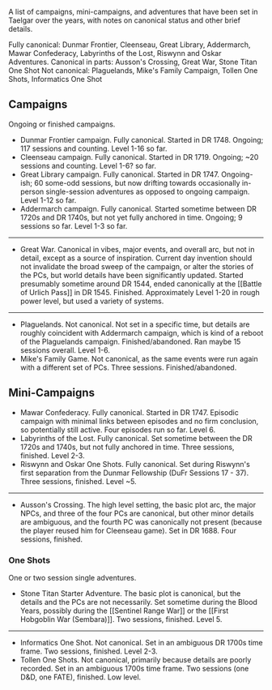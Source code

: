 A list of campaigns, mini-campaigns, and adventures that have been set in Taelgar over the years, with notes on canonical status and other brief details. 

Fully canonical: Dunmar Frontier, Cleenseau, Great Library, Addermarch, Mawar Confederacy, Labyrinths of the Lost, Riswynn and Oskar Adventures. 
Canonical in parts: Ausson's Crossing, Great War, Stone Titan One Shot
Not canonical: Plaguelands, Mike's Family Campaign, Tollen One Shots, Informatics One Shot

## Campaigns

Ongoing or finished campaigns.

- Dunmar Frontier campaign. Fully canonical. Started in DR 1748. Ongoing; 117 sessions and counting. Level 1-16 so far.
- Cleenseau campaign. Fully canonical.  Started in DR 1719. Ongoing; ~20 sessions and counting. Level 1-6? so far. 
- Great Library campaign. Fully canonical. Started in DR 1747. Ongoing-ish; 60 some-odd sessions, but now drifting towards occasionally in-person single-session adventures as opposed to ongoing campaign. Level 1-12 so far. 
- Addermarch campaign. Fully canonical. Started sometime between DR 1720s and DR 1740s, but not yet fully anchored in time. Ongoing; 9 sessions so far. Level 1-3 so far. 
---
- Great War. Canonical in vibes, major events, and overall arc, but not in detail, except as a source of inspiration. Current day invention should not invalidate the broad sweep of the campaign, or alter the stories of the PCs, but world details have been significantly updated. Started presumably sometime around DR 1544, ended canonically at the [[Battle of Urlich Pass]] in DR 1545. Finished. Approximately Level 1-20 in rough power level, but used a variety of systems. 
---
- Plaguelands. Not canonical. Not set in a specific time, but details are roughly coincident with Addermarch campaign, which is kind of a reboot of the Plaguelands campaign. Finished/abandoned. Ran maybe 15 sessions overall. Level 1-6. 
- Mike's Family Game. Not canonical, as the same events were run again with a different set of PCs. Three sessions. Finished/abandoned. 

## Mini-Campaigns

- Mawar Confederacy. Fully canonical. Started in DR 1747. Episodic campaign with minimal links between episodes and no firm conclusion, so potentially still active. Four episodes run so far. Level 6. 
- Labyrinths of the Lost. Fully canonical. Set sometime between the DR 1720s and 1740s, but not fully anchored in time. Three sessions, finished. Level 2-3. 
- Riswynn and Oskar One Shots. Fully canonical. Set during Riswynn's first separation from the Dunmar Fellowship (DuFr Sessions 17 - 37).  Three sessions, finished. Level ~5. 
---
- Ausson's Crossing. The high level setting, the basic plot arc, the major NPCs, and three of the four PCs are canonical, but other minor details are ambiguous, and the fourth PC was canonically not present (because the player reused him for Cleenseau game). Set in DR 1688. Four sessions, finished. 

### One Shots

One or two session single adventures. 

- Stone Titan Starter Adventure. The basic plot is canonical, but the details and the PCs are not necessarily. Set sometime during the Blood Years, possibly during the [[Sentinel Range War]] or the [[First Hobgoblin War (Sembara)]]. Two sessions, finished. Level 5. 
---
- Informatics One Shot. Not canonical. Set in an ambiguous DR 1700s time frame. Two sessions, finished. Level 2-3. 
- Tollen One Shots. Not canonical, primarily because details are poorly recorded. Set in an ambiguous 1700s time frame. Two sessions (one D&D, one FATE), finished. Low level.